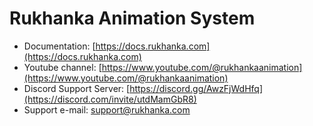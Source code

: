# Rukhanka Animation System

* Documentation: [https://docs.rukhanka.com](https://docs.rukhanka.com)
* Youtube channel: [https://www.youtube.com/@rukhankaanimation](https://www.youtube.com/@rukhankaanimation)
* Discord Support Server: [https://discord.gg/AwzFjWdHfq](https://discord.com/invite/utdMamGbR8)
* Support e-mail: [support@rukhanka.com](mailto:support@rukhanka.com)

